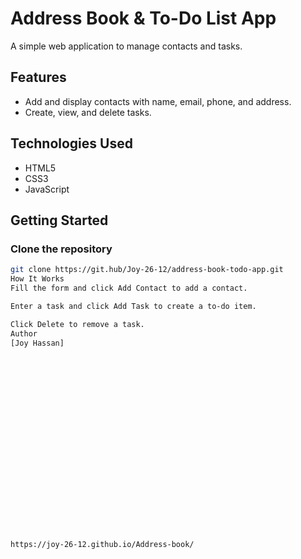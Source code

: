 # Address Book & To-Do List App

A simple web application to manage contacts and tasks.

## Features

- Add and display contacts with name, email, phone, and address.
- Create, view, and delete tasks.

## Technologies Used

- HTML5
- CSS3
- JavaScript

## Getting Started

### Clone the repository
```bash
git clone https://git.hub/Joy-26-12/address-book-todo-app.git
How It Works
Fill the form and click Add Contact to add a contact.

Enter a task and click Add Task to create a to-do item.

Click Delete to remove a task.
Author
[Joy Hassan]






















https://joy-26-12.github.io/Address-book/

